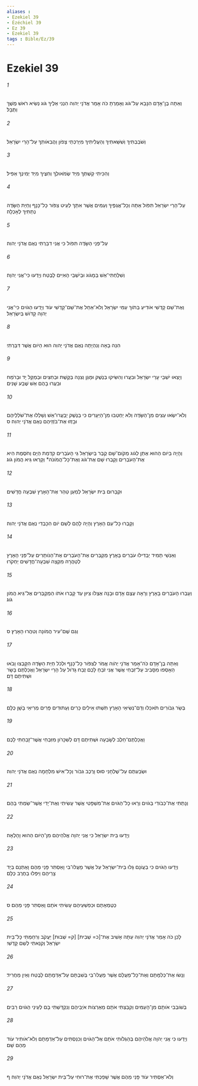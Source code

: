 ```yaml
---
aliases : 
- Ezekiel 39
- Ézéchiel 39
- Ez 39
- Ezekiel 39
tags : Bible/Ez/39
---
```


# Ezekiel 39

###### 1
וְאַתָּה בֶן־אָדָם הִנָּבֵא עַל־גֹּוג וְאָמַרְתָּ כֹּה אָמַר אֲדֹנָי יְהוִה הִנְנִי אֵלֶיךָ גֹּוג נְשִׂיא רֹאשׁ מֶשֶׁךְ וְתֻבָל׃
###### 2
וְשֹׁבַבְתִּיךָ וְשִׁשֵּׁאתִיךָ וְהַעֲלִיתִיךָ מִיַּרְכְּתֵי צָפֹון וַהֲבִאֹותִךָ עַל־הָרֵי יִשְׂרָאֵל׃
###### 3
וְהִכֵּיתִי קַשְׁתְּךָ מִיַּד שְׂמֹאולֶךָ וְחִצֶּיךָ מִיַּד יְמִינְךָ אַפִּיל׃
###### 4
עַל־הָרֵי יִשְׂרָאֵל תִּפֹּול אַתָּה וְכָל־אֲגַפֶּיךָ וְעַמִּים אֲשֶׁר אִתָּךְ לְעֵיט צִפֹּור כָּל־כָּנָף וְחַיַּת הַשָּׂדֶה נְתַתִּיךָ לְאָכְלָה׃
###### 5
עַל־פְּנֵי הַשָּׂדֶה תִּפֹּול כִּי אֲנִי דִבַּרְתִּי נְאֻם אֲדֹנָי יְהוִה׃
###### 6
וְשִׁלַּחְתִּי־אֵשׁ בְּמָגֹוג וּבְיֹשְׁבֵי הָאִיִּים לָבֶטַח וְיָדְעוּ כִּי־אֲנִי יְהוָה׃
###### 7
וְאֶת־שֵׁם קָדְשִׁי אֹודִיעַ בְּתֹוךְ עַמִּי יִשְׂרָאֵל וְלֹא־אַחֵל אֶת־שֵׁם־קָדְשִׁי עֹוד וְיָדְעוּ הַגֹּויִם כִּי־אֲנִי יְהוָה קָדֹושׁ בְּיִשְׂרָאֵל׃
###### 8
הִנֵּה בָאָה וְנִהְיָתָה נְאֻם אֲדֹנָי יְהוִה הוּא הַיֹּום אֲשֶׁר דִּבַּרְתִּי׃
###### 9
וְיָצְאוּ יֹשְׁבֵי עָרֵי יִשְׂרָאֵל וּבִעֲרוּ וְהִשִּׂיקוּ בְּנֶשֶׁק וּמָגֵן וְצִנָּה בְּקֶשֶׁת וּבְחִצִּים וּבְמַקֵּל יָד וּבְרֹמַח וּבִעֲרוּ בָהֶם אֵשׁ שֶׁבַע שָׁנִים׃
###### 10
וְלֹא־יִשְׂאוּ עֵצִים מִן־הַשָּׂדֶה וְלֹא יַחְטְבוּ מִן־הַיְּעָרִים כִּי בַנֶּשֶׁק יְבַעֲרוּ־אֵשׁ וְשָׁלְלוּ אֶת־שֹׁלְלֵיהֶם וּבָזְזוּ אֶת־בֹּזְזֵיהֶם נְאֻם אֲדֹנָי יְהוִה׃ ס
###### 11
וְהָיָה בַיֹּום הַהוּא אֶתֵּן לְגֹוג מְקֹום־שָׁם קֶבֶר בְּיִשְׂרָאֵל גֵּי הָעֹבְרִים קִדְמַת הַיָּם וְחֹסֶמֶת הִיא אֶת־הָעֹבְרִים וְקָבְרוּ שָׁם אֶת־גֹּוג וְאֶת־כָּל־הֲמֹונֹה* וְקָרְאוּ גֵּיא הֲמֹון גֹּוג׃
###### 12
וּקְבָרוּם בֵּית יִשְׂרָאֵל לְמַעַן טַהֵר אֶת־הָאָרֶץ שִׁבְעָה חֳדָשִׁים׃
###### 13
וְקָבְרוּ כָּל־עַם הָאָרֶץ וְהָיָה לָהֶם לְשֵׁם יֹום הִכָּבְדִי נְאֻם אֲדֹנָי יְהוִה׃
###### 14
וְאַנְשֵׁי תָמִיד יַבְדִּילוּ עֹבְרִים בָּאָרֶץ מְקַבְּרִים אֶת־הָעֹבְרִים אֶת־הַנֹּותָרִים עַל־פְּנֵי הָאָרֶץ לְטַהֲרָהּ מִקְצֵה שִׁבְעָה־חֳדָשִׁים יַחְקֹרוּ׃
###### 15
וְעָבְרוּ הָעֹבְרִים בָּאָרֶץ וְרָאָה עֶצֶם אָדָם וּבָנָה אֶצְלֹו צִיּוּן עַד קָבְרוּ אֹתֹו הַמְקַבְּרִים אֶל־גֵּיא הֲמֹון גֹּוג׃
###### 16
וְגַם שֶׁם־עִיר הֲמֹונָה וְטִהֲרוּ הָאָרֶץ׃ ס
###### 17
וְאַתָּה בֶן־אָדָם כֹּה־אָמַר אֲדֹנָי יְהֹוִה אֱמֹר לְצִפֹּור כָּל־כָּנָף וּלְכֹל חַיַּת הַשָּׂדֶה הִקָּבְצוּ וָבֹאוּ הֵאָסְפוּ מִסָּבִיב עַל־זִבְחִי אֲשֶׁר אֲנִי זֹבֵחַ לָכֶם זֶבַח גָּדֹול עַל הָרֵי יִשְׂרָאֵל וַאֲכַלְתֶּם בָּשָׂר וּשְׁתִיתֶם דָּם׃
###### 18
בְּשַׂר גִּבֹּורִים תֹּאכֵלוּ וְדַם־נְשִׂיאֵי הָאָרֶץ תִּשְׁתּוּ אֵילִים כָּרִים וְעַתּוּדִים פָּרִים מְרִיאֵי בָשָׁן כֻּלָּם׃
###### 19
וַאֲכַלְתֶּם־חֵלֶב לְשָׂבְעָה וּשְׁתִיתֶם דָּם לְשִׁכָּרֹון מִזִּבְחִי אֲשֶׁר־זָבַחְתִּי לָכֶם׃
###### 20
וּשְׂבַעְתֶּם עַל־שֻׁלְחָנִי סוּס וָרֶכֶב גִּבֹּור וְכָל־אִישׁ מִלְחָמָה נְאֻם אֲדֹנָי יְהוִה׃
###### 21
וְנָתַתִּי אֶת־כְּבֹודִי בַּגֹּויִם וְרָאוּ כָל־הַגֹּויִם אֶת־מִשְׁפָּטִי אֲשֶׁר עָשִׂיתִי וְאֶת־יָדִי אֲשֶׁר־שַׂמְתִּי בָהֶם׃
###### 22
וְיָדְעוּ בֵּית יִשְׂרָאֵל כִּי אֲנִי יְהוָה אֱלֹהֵיהֶם מִן־הַיֹּום הַהוּא וָהָלְאָה׃
###### 23
וְיָדְעוּ הַגֹּויִם כִּי בַעֲוֹנָם גָּלוּ בֵית־יִשְׂרָאֵל עַל אֲשֶׁר מָעֲלוּ־בִי וָאַסְתִּר פָּנַי מֵהֶם וָאֶתְּנֵם בְּיַד צָרֵיהֶם וַיִּפְּלוּ בַחֶרֶב כֻּלָּם׃
###### 24
כְּטֻמְאָתָם וּכְפִשְׁעֵיהֶם עָשִׂיתִי אֹתָם וָאַסְתִּר פָּנַי מֵהֶם׃ ס
###### 25
לָכֵן כֹּה אָמַר אֲדֹנָי יְהוִה עַתָּה אָשִׁיב אֶת־[כ= שְׁבִית] [ק= שְׁבוּת] יַעֲקֹב וְרִחַמְתִּי כָּל־בֵּית יִשְׂרָאֵל וְקִנֵּאתִי לְשֵׁם קָדְשִׁי׃
###### 26
וְנָשׂוּ אֶת־כְּלִמָּתָם וְאֶת־כָּל־מַעֲלָם אֲשֶׁר מָעֲלוּ־בִי בְּשִׁבְתָּם עַל־אַדְמָתָם לָבֶטַח וְאֵין מַחֲרִיד׃
###### 27
בְּשֹׁובְבִי אֹותָם מִן־הָעַמִּים וְקִבַּצְתִּי אֹתָם מֵאַרְצֹות אֹיְבֵיהֶם וְנִקְדַּשְׁתִּי בָם לְעֵינֵי הַגֹּויִם רַבִּים׃
###### 28
וְיָדְעוּ כִּי אֲנִי יְהוָה אֱלֹהֵיהֶם בְּהַגְלֹותִי אֹתָם אֶל־הַגֹּויִם וְכִנַּסְתִּים עַל־אַדְמָתָם וְלֹא־אֹותִיר עֹוד מֵהֶם שָׁם׃
###### 29
וְלֹא־אַסְתִּיר עֹוד פָּנַי מֵהֶם אֲשֶׁר שָׁפַכְתִּי אֶת־רוּחִי עַל־בֵּית יִשְׂרָאֵל נְאֻם אֲדֹנָי יְהוִה׃ ף
